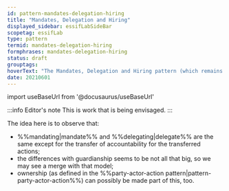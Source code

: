 ```yaml
---
id: pattern-mandates-delegation-hiring
title: "Mandates, Delegation and Hiring"
displayed_sidebar: essifLabSideBar
scopetag: essifLab
type: pattern
termid: mandates-delegation-hiring
formphrases: mandates-delegation-hiring
status: draft
grouptags:
hoverText: "The Mandates, Delegation and Hiring pattern (which remains to be documented) captures the ideas behind Mandating, Delegating, Hiring and their relations. This is a work-in-progress."
date: 20210601
---
```


import useBaseUrl from '@docusaurus/useBaseUrl'

:::info Editor's note
This is work that is being envisaged.
:::

The idea here is to observe that:
- %%mandating|mandate%% and %%delegating|delegate%% are the same except for the transfer of accountability for the transferred actions;
- the differences with guardianship seems to be not all that big, so we may see a merge with that model;
- ownership (as defined in the %%party-actor-action pattern|pattern-party-actor-action%%) can possibly be made part of this, too.